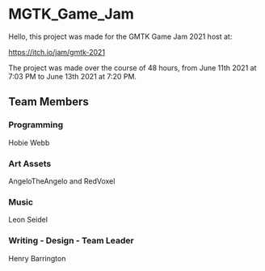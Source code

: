 # MGTK_Game_Jam
 
Hello, this project was made for the GMTK Game Jam 2021 host at: 

https://itch.io/jam/gmtk-2021

The project was made over the course of 48 hours, from June 11th 2021 at 7:03 PM to June 13th 2021 at 7:20 PM. 

## Team Members

### Programming
Hobie Webb

### Art Assets
AngeloTheAngelo and RedVoxel

### Music
Leon Seidel

### Writing - Design - Team Leader
Henry Barrington
